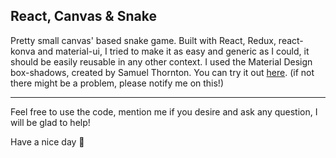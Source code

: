 ## React, Canvas & Snake

Pretty small canvas' based snake game. Built with React, Redux, react-konva and material-ui, I tried to make it as easy and generic as I could, it should be easily reusable in any other context. I used the Material Design box-shadows, created by Samuel Thornton.
You can try it out [here](https://thomasgrivet.fr). (if not there might be a problem, please notify me on this!)

----------

Feel free to use the code, mention me if you desire and ask any question, I will be glad to help!

Have a nice day 🐍
